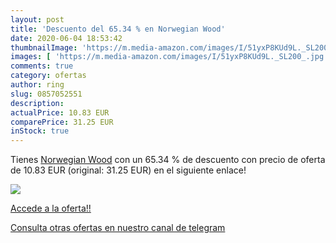 ```yaml
---
layout: post
title: 'Descuento del 65.34 % en Norwegian Wood'
date: 2020-06-04 18:53:42
thumbnailImage: 'https://m.media-amazon.com/images/I/51yxP8KUd9L._SL200_.jpg'
images: [ 'https://m.media-amazon.com/images/I/51yxP8KUd9L._SL200_.jpg' ]
comments: true
category: ofertas
author: ring
slug: 0857052551
description:
actualPrice: 10.83 EUR
comparePrice: 31.25 EUR
inStock: true
---
```


Tienes [Norwegian Wood](https://www.amazon.com/dp/0857052551/?tag=redken08-20) con un 65.34 % de descuento con precio de oferta de 10.83 EUR (original: 31.25 EUR) en el siguiente enlace!

[![](https://m.media-amazon.com/images/I/51yxP8KUd9L._SL200_.jpg)](https://www.amazon.com/dp/0857052551/?tag=redken08-20)

[Accede a la oferta!!](https://www.amazon.com/dp/0857052551/?tag=redken08-20)

[Consulta otras ofertas en nuestro canal de telegram](https://t.me/s/ofertas25)
